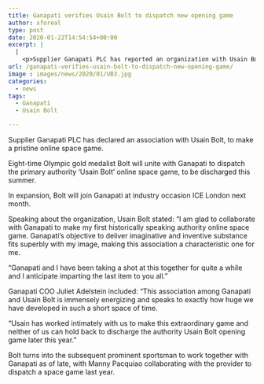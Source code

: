 ```yaml
---
title: Ganapati verifies Usain Bolt to dispatch new opening game
author: xforeal 
type: post
date: 2020-01-22T14:54:54+00:00
excerpt: |
  |
    <p>Supplier Ganapati PLC has reported an organization with Usain Bolt, to make a spic and span online space game </p>
url: /ganapati-verifies-usain-bolt-to-dispatch-new-opening-game/
image : images/news/2020/01/UB3.jpg
categories:
  - news
tags:
  - Ganapati
  - Usain Bolt

---
```

Supplier Ganapati PLC has declared an association with Usain Bolt, to make a pristine online space game.

Eight-time Olympic gold medalist Bolt will unite with Ganapati to dispatch the primary authority ‘Usain Bolt’ online space game, to be discharged this summer.

In expansion, Bolt will join Ganapati at industry occasion ICE London next month.

Speaking about the organization, Usain Bolt stated: “I am glad to collaborate with Ganapati to make my first historically speaking authority online space game. Ganapati’s objective to deliver imaginative and inventive substance fits superbly with my image, making this association a characteristic one for me.

“Ganapati and I have been taking a shot at this together for quite a while and I anticipate imparting the last item to you all.”

Ganapati COO Juliet Adelstein included: “This association among Ganapati and Usain Bolt is immensely energizing and speaks to exactly how huge we have developed in such a short space of time.

“Usain has worked intimately with us to make this extraordinary game and neither of us can hold back to discharge the authority Usain Bolt opening game later this year.”

Bolt turns into the subsequent prominent sportsman to work together with Ganapati as of late, with Manny Pacquiao collaborating with the provider to dispatch a space game last year.